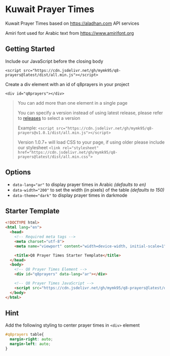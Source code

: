 # Kuwait Prayer Times
Kuwait Prayer Times based on https://aladhan.com API services

Amiri font used for Arabic text from https://www.amirifont.org

## Getting Started
Include our JavaScript before the closing body

`<script src="https://cdn.jsdelivr.net/gh/mymk95/q8-prayers@latest/dist/all.min.js"></script>`

Create a div element with an id of q8prayers in your project

`<div id="q8prayers"></div>`

> You can add more than one element in a single page
>
> You can specify a version instead of using latest release, please refer to [releases](https://github.com/mymk95/q8-prayers/releases) to select a version
>
> Example: `<script src="https://cdn.jsdelivr.net/gh/mymk95/q8-prayers@v1.0.1/dist/all.min.js"></script>`
> 
> Version 1.0.7+ will load CSS to your page, if using older please include our stylesheet `<link rel="stylesheet" href="https://cdn.jsdelivr.net/gh/mymk95/q8-prayers@latest/dist/all.min.css">`

## Options
- `data-lang="ar"` to display prayer times in Arabic *(defaults to en)*
- `data-width="200"` to set the width (in pixels) of the table *(defaults to 150)*
- `data-theme="dark"` to display prayer times in darkmode

## Starter Template
```html
<!DOCTYPE html>
<html lang="en">
  <head>
    <!-- Required meta tags -->
    <meta charset="utf-8">
    <meta name="viewport" content="width=device-width, initial-scale=1">

    <title>Q8 Prayer Times Starter Template</title>
  </head>
  <body>
    <!-- Q8 Prayer Times Element -->
    <div id="q8prayers" data-lang="ar"></div>

    <!-- Q8 Prayer Times JavaScript -->
    <script src="https://cdn.jsdelivr.net/gh/mymk95/q8-prayers@latest/dist/all.min.js"></script>
  </body>
</html>
```

## Hint
Add the following styling to center prayer times in `<div>` element

```css
#q8prayers table{
  margin-right: auto;
  margin-left: auto;
}
```
